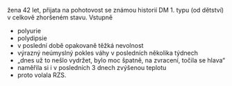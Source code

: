 <div class="w3-row">
<div class="w3-half w3-margin w3-khaki w3-xlarge ">


 žena 42 let, přijata na pohotovost se známou historií DM 1. typu (od dětství) v celkově zhoršeném stavu. 
 Vstupně 
- polyurie
- polydipsie
- v poslední době opakovaně těžká nevolnost
- výrazný neúmyslný pokles váhy v posledních několika týdnech
- „dnes už to nešlo vydržet, bylo moc špatně, na zvracení, točila se hlava“
- naměřila si i v posledních 3 dnech zvýšenou teplotu
- proto volala RZS.

</div>
<div class="w3-half w3-margin">




</div>
</div>

